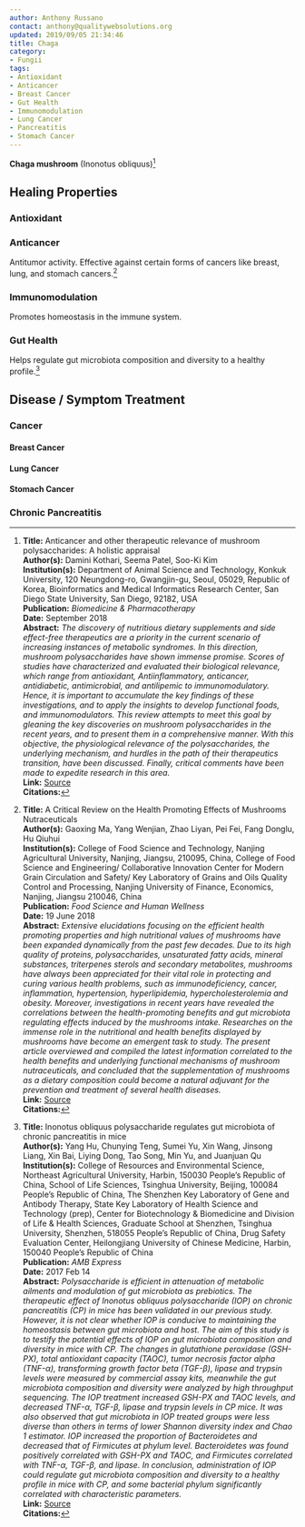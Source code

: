 ```yaml
---
author: Anthony Russano
contact: anthony@qualitywebsolutions.org
updated: 2019/09/05 21:34:46
title: Chaga
category:
- Fungii
tags:
- Antioxidant
- Anticancer
- Breast Cancer
- Gut Health
- Immunomodulation
- Lung Cancer
- Pancreatitis
- Stomach Cancer
---
```

**Chaga mushroom** (Inonotus obliquus)[^1]

## Healing Properties

### Antioxidant

### Anticancer

Antitumor activity. Effective against certain forms of cancers like breast, lung, and stomach cancers.[^2]

### Immunomodulation

Promotes homeostasis in the immune system.

### Gut Health

Helps regulate gut microbiota composition and diversity to a healthy profile.[^3]

## Disease / Symptom Treatment

### Cancer

#### Breast Cancer

#### Lung Cancer

#### Stomach Cancer

### Chronic Pancreatitis

[^1]: **Title:** Anticancer and other therapeutic relevance of mushroom polysaccharides: A
holistic appraisal<br>**Author(s):** Damini Kothari, Seema Patel, Soo-Ki Kim<br>**Institution(s):** Department of Animal Science and Technology, Konkuk University, 120 Neungdong-ro, Gwangjin-gu, Seoul, 05029, Republic of Korea, Bioinformatics and Medical Informatics Research Center, San Diego State University, San Diego, 92182, USA<br>**Publication:** <i>Biomedicine & Pharmacotherapy</i><br>**Date:** September 2018<br>**Abstract:** <i>The discovery of nutritious dietary supplements and side effect-free therapeutics are a priority in the current scenario of increasing instances of metabolic syndromes. In this direction, mushroom polysaccharides have shown immense promise. Scores of studies have characterized and evaluated their biological relevance, which range from antioxidant, Antiinflammatory, anticancer, antidiabetic, antimicrobial, and antilipemic to immunomodulatory. Hence, it is important to accumulate the key findings of these investigations, and to apply the insights to develop functional foods, and immunomodulators. This review attempts to meet this goal by gleaning the key discoveries on mushroom polysaccharides in the recent years, and to present them in a comprehensive manner. With this objective, the physiological relevance of the polysaccharides, the underlying mechanism, and hurdles in the path of their therapeutics transition, have been discussed. Finally, critical comments have been made to expedite research in this area.</i><br>**Link:** [Source](https://doi.org/10.1016/j.biopha.2018.05.138)<br>**Citations:**   

[^2]: **Title:** A Critical Review on the Health Promoting Effects of Mushrooms Nutraceuticals<br>**Author(s):** Gaoxing Ma, Yang Wenjian, Zhao Liyan, Pei Fei, Fang Donglu, Hu Qiuhui<br>**Institution(s):** College of Food Science and Technology, Nanjing Agricultural University, Nanjing, Jiangsu, 210095, China, College of Food Science and Engineering/ Collaborative Innovation Center for Modern Grain Circulation and Safety/ Key Laboratory of Grains and Oils Quality Control and Processing, Nanjing University of Finance, Economics, Nanjing, Jiangsu 210046, China<br>**Publication:** <i>Food Science and Human Wellness</i><br>**Date:** 19 June 2018<br>**Abstract:** <i>Extensive elucidations focusing on the efficient health promoting properties and high nutritional values of mushrooms have been expanded dynamically from the past few decades. Due to its high quality of proteins, polysaccharides, unsaturated fatty acids, mineral substances, triterpenes sterols and secondary metabolites, mushrooms have always been appreciated for their vital role in protecting and curing various health problems, such as immunodeficiency, cancer, inflammation, hypertension, hyperlipidemia, hypercholesterolemia and obesity. Moreover, investigations in recent years have revealed the correlations between the health-promoting benefits and gut microbiota regulating effects induced by the mushrooms intake. Researches on the immense role in the nutritional and health benefits displayed by mushrooms have become an emergent task to study. The present article overviewed and compiled the latest information correlated to the health benefits and underlying functional mechanisms of mushroom nutraceuticals, and concluded that the supplementation of mushrooms as a dietary composition could become a natural adjuvant for the prevention and treatment of several health diseases.</i><br>**Link:** [Source](https://doi.org/10.1016/j.fshw.2018.05.002)<br>**Citations:**   

[^3]: **Title:** Inonotus obliquus polysaccharide regulates gut microbiota of chronic pancreatitis in mice<br>**Author(s):** Yang Hu, Chunying Teng, Sumei Yu, Xin Wang, Jinsong Liang, Xin Bai, Liying Dong, Tao Song, Min Yu, and Juanjuan Qu<br>**Institution(s):** College of Resources and Environmental Science, Northeast Agricultural University, Harbin, 150030 People’s Republic of China, School of Life Sciences, Tsinghua University, Beijing, 100084 People’s Republic of China, The Shenzhen Key Laboratory of Gene and Antibody Therapy, State Key Laboratory of Health Science and Technology (prep), Center for Biotechnology & Biomedicine and Division of Life & Health Sciences, Graduate School at Shenzhen, Tsinghua University, Shenzhen, 518055 People’s Republic of China, Drug Safety Evaluation Center, Heilongjiang University of Chinese Medicine, Harbin, 150040 People’s Republic of China<br>**Publication:** <i>AMB Express</i><br>**Date:**  2017 Feb 14<br>**Abstract:** <i>Polysaccharide is efficient in attenuation of metabolic ailments and modulation of gut microbiota as prebiotics. The therapeutic effect of Inonotus obliquus polysaccharide (IOP) on chronic pancreatitis (CP) in mice has been validated in our previous study. However, it is not clear whether IOP is conducive to maintaining the homeostasis between gut microbiota and host. The aim of this study is to testify the potential effects of IOP on gut microbiota composition and diversity in mice with CP. The changes in glutathione peroxidase (GSH-PX), total antioxidant capacity (TAOC), tumor necrosis factor alpha (TNF-α), transforming growth factor beta (TGF-β), lipase and trypsin levels were measured by commercial assay kits, meanwhile the gut microbiota composition and diversity were analyzed by high throughput sequencing. The IOP treatment increased GSH-PX and TAOC levels, and decreased TNF-α, TGF-β, lipase and trypsin levels in CP mice. It was also observed that gut microbiota in IOP treated groups were less diverse than others in terms of lower Shannon diversity index and Chao 1 estimator. IOP increased the proportion of Bacteroidetes and decreased that of Firmicutes at phylum level. Bacteroidetes was found positively correlated with GSH-PX and TAOC, and Firmicutes correlated with TNF-α, TGF-β, and lipase. In conclusion, administration of IOP could regulate gut microbiota composition and diversity to a healthy profile in mice with CP, and some bacterial phylum significantly correlated with characteristic parameters.</i><br>**Link:** [Source](https://dx.doi.org/10.1186%2Fs13568-017-0341-1)<br>**Citations:** 

[^4]: **Study Type:**  Animal Study, Commentary, Human Study: In Vitro - In Vivo - In Silico, Human: Case Report, Meta Analysis, Review<br>**Title:** <br>**Author(s):**  <br>**Institution(s):** <br>**Publication:** <i> </i><br>**Date:** <br>**Abstract:** <i> </i><br>**Link:** [Source]()<br>**Citations:** 
